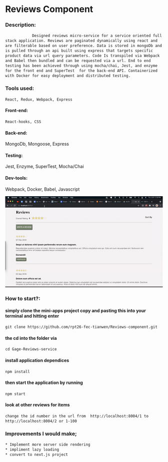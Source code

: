 # Reviews Component

### Description:
                Designed reviews micro-service for a service oriented full stack application. Reviews are paginated dynamically using react and are filterable based on user preference. Data is stored in mongoDb and is pulled through an api built using express that targets specific product data via url query parameters. Code Is transpiled via Webpack and Babel then bundled and can be requested via a url. End to end testing has been achieved through using mocha/chai, Jest, and enzyme for the front end and SuperTest  for the back-end API. Containerized with Docker for easy deployment and distributed testing.


### Tools used:
    React, Redux, Webpack, Express

#### Front-end:
    React-hooks, CSS
#### Back-end:
MongoDb, Mongoose, Express
#### Testing:
Jest, Enzyme, SuperTest, Mocha/Chai
#### Dev-tools:
Webpack, Docker, Babel, Javascript

  ![](/images/FecGif.gif)

### How to start?:
####  simply clone the mini-apps project copy and pasting this into your terminal and hitting enter
    git clone https://github.com/rpt26-fec-tianwen/Reviews-component.git

#### the cd into the folder via
    cd Gage-Reviews-service

#### install application dependices
    npm install
#### then start the application by running
    npm start

#### look at other reviews for items
    change the id number in the url from  http://localhost:8004/1 to  http://localhost:8004/2 or 1-100
### Improvements I would make;
    * Implement more server side rendering
    * impliment lazy loading
    * convert to next.js project